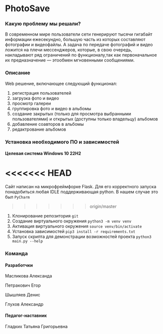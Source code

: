 <h1>PhotoSave</h1>
<h3>Какую проблему мы решали? </h3> 
<p>В современном мире пользователи сети генерируют тысячи гигабайт
информации ежесекундно, большую часть из которых составляют фотографии и
видеофайлы. А задача по передаче фотографий и видео ложится на плечи
мессенджеров, которые, в свою очередь, накладывают ряд ограничений по 
функционалу,так как первоначальное их предназначение — этообмен мгновенными сообщениями.</p>
<h3>Описание</h3>
<p>Web решение, включающее следующий функционал:</p>

1. регистрация пользователей
2. загрузка фото и видео
3. просмотр галереи 
4. группировка фото и видео в альбомы
5. создание закрытых (только для просмотра выбранными пользователями) и открытых (доступны только владельцу) альбомов 
6. добавление соавторов в альбомы
7. редактрование альбомов

<h3>Установка необходимого ПО и зависимостей</h3>
<h4>Целевая система Windows 10 22H2</h4>

<<<<<<< HEAD
=======
Сайт написан на микрофреймфорке Flask. Для его корректного запуска понадобиться любая IDLE поддерживающая python.
В нашем случае это был ```PyCharm```

>>>>>>> origin/master
1. Клонирование репозитория 
```git ```
2. Создание виртуального окружения
```python3 -m venv venv```
3. Активация виртуального окружения
```source venv/bin/activate```
4. Установка зависимостей
```pip3 install -r requirements.txt```
5. Запуск скрипта для демонстрации возможностей проекта
```python3 main.py --help```

<h3>Команда</h3>
<h4>Разработчки</h4></h4>
<p>Масликова Александа</p>
<p>Петракович Егор</p>
<p>Шышляев Денис</p>
<p>Глухов Александр</p>
<h4>Педагог-наставник</h4>
Гладких Татьяна Григорьевна
